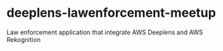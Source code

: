 # deeplens-lawenforcement-meetup
Law enforcement application that integrate AWS Deeplens and AWS Rekognition
